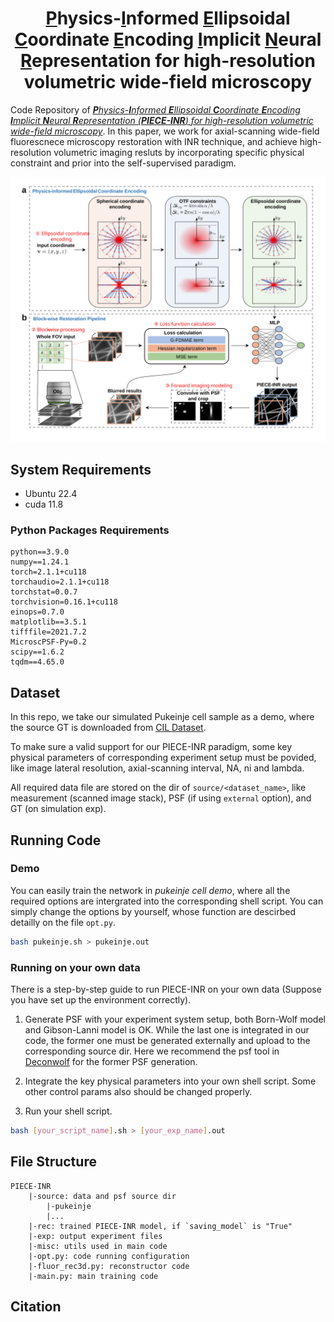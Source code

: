 <h1 align="center"><u>P</u>hysics-<u>I</u>nformed <u>E</u>llipsoidal <u>C</u>oordinate <u>E</u>ncoding <u>I</u>mplicit <u>N</u>eural <u>R</u>epresentation for high-resolution volumetric wide-field microscopy</h1>


Code Repository of [*<u>**P**</u>hysics-<u>**I**</u>nformed <u>**E**</u>llipsoidal <u>**C**</u>oordinate <u>**E**</u>ncoding <u>**I**</u>mplicit <u>**N**</u>eural <u>**R**</u>epresentation (**PIECE-INR**) for high-resolution volumetric wide-field microscopy*](https://www.biorxiv.org/content/10.1101/2024.10.17.618813v1). In this paper, we work for axial-scanning wide-field fluorescnece microscopy restoration with INR technique, and achieve high-resolution volumetric imaging resluts by incorporating specific physical constraint and prior into the self-supervised paradigm.



![PIECE-INR_pipeline](./pic/PIECE-INR_pipeline.svg)

## System Requirements
- Ubuntu 22.4
- cuda 11.8
### Python Packages Requirements
```
python==3.9.0
numpy==1.24.1
torch=2.1.1+cu118
torchaudio=2.1.1+cu118                        
torchstat=0.0.7               
torchvision=0.16.1+cu118 
einops=0.7.0
matplotlib==3.5.1
tifffile=2021.7.2
MicroscPSF-Py=0.2
scipy==1.6.2
tqdm==4.65.0
```

## Dataset
In this repo, we take our simulated Pukeinje cell sample as a demo, where the source GT is downloaded from [CIL Dataset](https://doi.org/doi:10.7295/W9CIL40021).

To make sure a valid support for our PIECE-INR paradigm, some key physical parameters of corresponding experiment setup must be povided, like image lateral resolution, axial-scanning interval, NA, ni and lambda.

All required data file are stored on the dir of `source/<dataset_name>`, like measurement (scanned image stack), PSF (if using `external` option), and GT (on simulation exp).

## Running Code
### Demo
You can easily train the network in *pukeinje cell demo*, where all the required options are intergrated into the corresponding shell script. You can simply change the options by yourself, whose function are descirbed detailly on the file `opt.py`.
``` Bash
bash pukeinje.sh > pukeinje.out
```

### Running on your own data
There is a step-by-step guide to run PIECE-INR on your own data (Suppose you have set up the environment correctly).

1. Generate PSF with your experiment system setup, both Born-Wolf model and Gibson-Lanni model is OK. While the last one is integrated in our code, the former one must be generated externally and upload to the corresponding source dir. Here we recommend the psf tool in [Deconwolf](https://github.com/elgw/deconwolf) for the former PSF generation.

2. Integrate the key physical parameters into your own shell script. Some other control params also should be changed properly.

3. Run your shell script.
```Bash
bash [your_script_name].sh > [your_exp_name].out
```

## File Structure
```
PIECE-INR
    |-source: data and psf source dir
        |-pukeinje
        |...
    |-rec: trained PIECE-INR model, if `saving_model` is "True"
    |-exp: output experiment files
    |-misc: utils used in main code
    |-opt.py: code running configuration
    |-fluor_rec3d.py: reconstructor code
    |-main.py: main training code
```

## Citation

